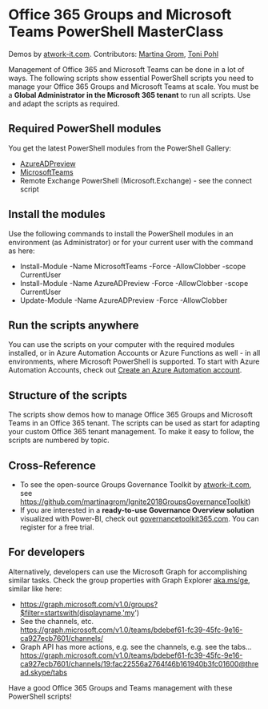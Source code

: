 # Office 365 Groups and Microsoft Teams PowerShell MasterClass

Demos by [atwork-it.com](https://www.atwork-it.com/).
Contributors: [Martina Grom](https://twitter.com/magrom), [Toni Pohl](https://twitter.com/atwork)

Management of Office 365 and Microsoft Teams can be done in a lot of ways. The following scripts show essential PowerShell scripts you need to manage your Office 365 Groups and Microsoft Teams at scale. You must be a **Global Administrator in the Microsoft 365 tenant** to run all scripts. Use and adapt the scripts as required.

## Required PowerShell modules

You get the latest PowerShell modules from the PowerShell Gallery:

- [AzureADPreview](https://www.powershellgallery.com/packages/AzureADPreview/)
- [MicrosoftTeams](https://www.powershellgallery.com/packages/MicrosoftTeams/)
- Remote Exchange PowerShell (Microsoft.Exchange) - see the connect script

## Install the modules

Use the following commands to install the PowerShell modules in an environment (as Administrator) or for your current user with the command as here:

- Install-Module -Name MicrosoftTeams -Force -AllowClobber -scope CurrentUser
- Install-Module -Name AzureADPreview -Force -AllowClobber -scope CurrentUser
- Update-Module -Name AzureADPreview -Force  -AllowClobber

## Run the scripts anywhere

You can use the scripts on your computer with the required modules installed, or in Azure Automation Accounts or Azure Functions as well - in all environments, where Microsoft PowerShell is supported. To start with Azure Automation Accounts, check out [Create an Azure Automation account](https://docs.microsoft.com/en-us/azure/automation/automation-quickstart-create-account).

## Structure of the scripts

The scripts show demos how to manage  Office 365 Groups and Microsoft Teams in an Office 365 tenant. The scripts can be used as start for adapting your custom Office 365 tenant management. To make it easy to follow, the scripts are numbered by topic.

## Cross-Reference

- To see the open-source Groups Governance Toolkit by [atwork-it.com](https://www.atwork-it.com/), see https://github.com/martinagrom/Ignite2018GroupsGovernanceToolkit) 
- If you are interested in a **ready-to-use Governance Overview solution** visualized with Power-BI, check out [governancetoolkit365.com](https://governancetoolkit365.com/). You can register for a free trial.

## For developers

Alternatively, developers can use the Microsoft Graph for accomplishing similar tasks. Check the group properties with Graph Explorer [aka.ms/ge](https://aka.ms/ge), similar like here:

- https://graph.microsoft.com/v1.0/groups?$filter=startswith(displayname,'my')
- See the channels, etc. https://graph.microsoft.com/v1.0/teams/bdebef61-fc39-45fc-9e16-ca927ecb7601/channels/
- Graph API has more actions, e.g. see the channels, e.g. see the tabs... https://graph.microsoft.com/v1.0/teams/bdebef61-fc39-45fc-9e16-ca927ecb7601/channels/19:fac22556a2764f46b161940b3fc01600@thread.skype/tabs

Have a good Office 365 Groups and Teams management with these PowerShell scripts!
